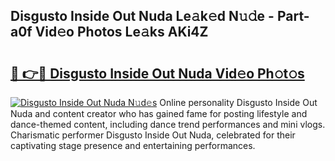## Disgusto Inside Out Nuda Le𝚊k𝚎d N𝚞𝚍e - Part-a0f Vid𝚎o Photos Le𝚊ks AKi4Z

# <h2><a href="http://fbftpel.evod.top/?m=Disgusto+Inside+Out+Nuda">🔗 👉🔴 Disgusto Inside Out Nuda Vid𝚎o Ph𝚘t𝚘s</a></h2>

[![Disgusto Inside Out Nuda N𝚞d𝚎s](https://i.imgur.com/8V9OHl7.gif)](http://fbftpel.evod.top/?m=Disgusto+Inside+Out+Nuda)
Online personality Disgusto Inside Out Nuda and content creator who has gained fame for posting lifestyle and dance-themed content, including dance trend performances and mini vlogs. Charismatic performer Disgusto Inside Out Nuda, celebrated for their captivating stage presence and entertaining performances. 
